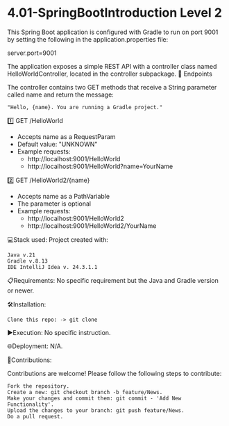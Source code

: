# 4.01-SpringBootIntroduction Level 2

This Spring Boot application is configured with Gradle to run on port 9001 by setting the following in the application.properties file:

server.port=9001

The application exposes a simple REST API with a controller class named HelloWorldController, located in the controller subpackage.
📌 Endpoints

The controller contains two GET methods that receive a String parameter called name and return the message:

    "Hello, {name}. You are running a Gradle project."

1️⃣ GET /HelloWorld

- Accepts name as a RequestParam
- Default value: "UNKNOWN"
- Example requests:
    - http://localhost:9001/HelloWorld
    - http://localhost:9001/HelloWorld?name=YourName

2️⃣ GET /HelloWorld2/{name}

- Accepts name as a PathVariable
- The parameter is optional
- Example requests:
    - http://localhost:9001/HelloWorld2
    - http://localhost:9001/HelloWorld2/YourName




💻Stack used: Project created with:

    Java v.21
    Gradle v.8.13
    IDE IntelliJ Idea v. 24.3.1.1

📋Requirements: No specific requirement but the Java and Gradle version or newer.

🛠️Installation:

    Clone this repo: -> git clone

▶️Execution: No specific instruction.

🌐Deployment: N/A.

🤝Contributions:

Contributions are welcome! Please follow the following steps to contribute:

    Fork the repository.
    Create a new: git checkout branch -b feature/News.
    Make your changes and commit them: git commit - 'Add New Functionality'.
    Upload the changes to your branch: git push feature/News.
    Do a pull request.
